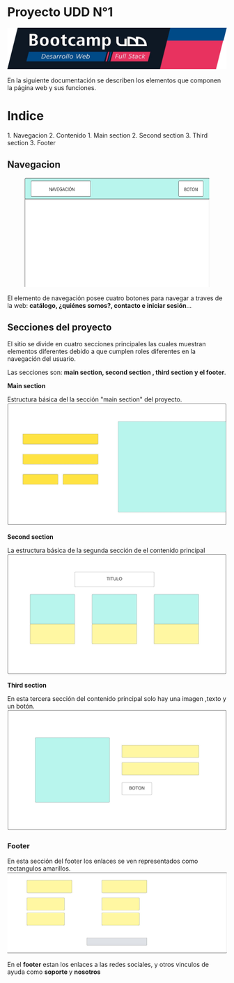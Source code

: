 
<h1>Proyecto UDD N°1</h1>

![imagen de banner](https://github.com/SebaAguilera-hub/mi-repositorio-udd/blob/main/img/banner.png)

<p>
En la siguiente documentación se describen los elementos que componen la página web y sus funciones.
</p>

<h1> Indice </h1>
1. Navegacion
2. Contenido
    1. Main section
    2. Second section
	3. Third section
3. Footer

<h2>Navegacion</h2>
<figure>
    <img src="https://github.com/SebaAguilera-hub/mi-repositorio-udd/blob/main/img/nav.jpeg"
         alt="Albuquerque, New Mexico"  width="450" height="250">
</figure>


<p>
El elemento de navegación posee cuatro botones para navegar a traves de la web: <strong>catálogo, ¿quiénes somos?, contacto e iniciar sesión</strong>...
</p>

<h2>Secciones del proyecto</h2>
<p>
El sitio se divide en cuatro secciones principales las cuales muestran elementos diferentes debido a que cumplen roles diferentes en la navegación del usuario.

Las secciones son: <strong>main section, second section , third section y el footer</strong>. 
</p>


 <strong>Main section</strong> 

Estructura básica del la sección "main section" del proyecto.
![imagen del main section](https://github.com/SebaAguilera-hub/mi-repositorio-udd/blob/main/img/main-section.jpeg)

<strong>Second section</strong>

La estructura básica de la segunda sección de el contenido principal
![imagen del second section](https://github.com/SebaAguilera-hub/mi-repositorio-udd/blob/main/img/second-section.jpeg)

<strong>Third section</strong>

En esta tercera sección del contenido principal solo hay una imagen ,texto y un botón.
![imagen de third section](https://github.com/SebaAguilera-hub/mi-repositorio-udd/blob/main/img/third-section.jpeg)

<h3>Footer</h3>

En esta sección del footer los enlaces se ven representados como rectangulos amarillos. 
![imagen del footer](https://github.com/SebaAguilera-hub/mi-repositorio-udd/blob/main/img/footer.jpeg)

<p> En el <strong>footer</strong>	 estan los enlaces a las redes sociales, y otros vinculos de ayuda como <strong>soporte </strong>y <strong>nosotros</strong> </p>
